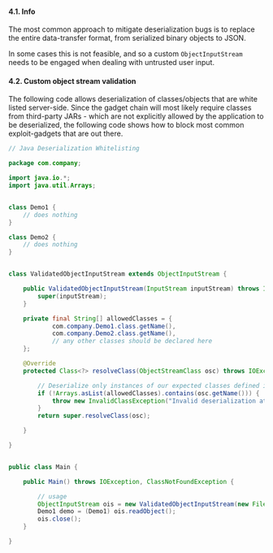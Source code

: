 #### 4.1. Info

The most common approach to mitigate deserialization bugs is to replace the entire data-transfer format, from serialized binary objects to JSON.

In some cases this is not feasible, and so a custom `ObjectInputStream` needs to be engaged when dealing with untrusted user input.


#### 4.2. Custom object stream validation

The following code allows deserialization of classes/objects that are white listed server-side. Since the gadget chain will most likely require classes from third-party JARs - which are not explicitly allowed by the application to be deserialized, the following code shows how to block most common exploit-gadgets that are out there.

```java
// Java Deserialization Whitelisting

package com.company;

import java.io.*;
import java.util.Arrays;


class Demo1 {
    // does nothing
}

class Demo2 {
    // does nothing
}


class ValidatedObjectInputStream extends ObjectInputStream {

    public ValidatedObjectInputStream(InputStream inputStream) throws IOException {
        super(inputStream);
    }

    private final String[] allowedClasses = {
            com.company.Demo1.class.getName(),
            com.company.Demo2.class.getName(),
            // any other classes should be declared here
    };

    @Override
    protected Class<?> resolveClass(ObjectStreamClass osc) throws IOException, ClassNotFoundException {

        // Deserialize only instances of our expected classes defined in the list above
        if (!Arrays.asList(allowedClasses).contains(osc.getName())) {
            throw new InvalidClassException("Invalid deserialization attempt.", osc.getName());
        }
        return super.resolveClass(osc);

    }

}


public class Main {

    public Main() throws IOException, ClassNotFoundException {

        // usage
        ObjectInputStream ois = new ValidatedObjectInputStream(new FileInputStream("data.bin"));
        Demo1 demo = (Demo1) ois.readObject();
        ois.close();
    }

}
```
